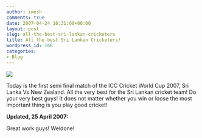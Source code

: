 ```yaml
---
author: imesh
comments: true
date: 2007-04-24 10:31:00+00:00
layout: post
slug: all-the-best-sri-lankan-cricketers
title: All the best Sri Lankan Cricketers!
wordpress_id: 168
categories:
- Blog
---
```


![](http://www.imeshonline.net/images/icc_worldcup_2007.png)




Today is the first semi final match of the ICC Cricket World Cup 2007, Sri Lanka Vs New Zealand. All the very best for the Sri Lankan cricket team! Do your very best guys! It does not matter whether you win or loose the most important thing is you play good cricket! 




**Updated, 25 April 2007:**




Great work guys! Weldone!
